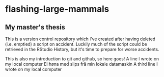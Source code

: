 # flashing-large-mammals
My master's thesis
-------------------
This is a version control repository which I've created after having deleted (i.e. emptied) a script on accident. Luckily much of the script could be retrieved in the RStudio History, but it's time to prepare for worse accidents.

This is also my introduction to git and github, so here goes!
A line I wrote on my local computer
Ei høna med slips frå min lokale datamaskin
A third line I wrote on my local computer
